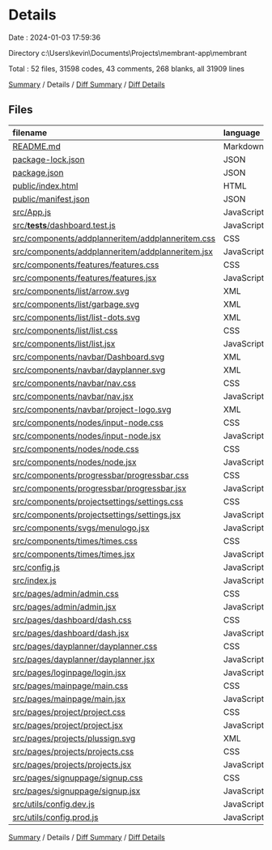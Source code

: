 # Details

Date : 2024-01-03 17:59:36

Directory c:\\Users\\kevin\\Documents\\Projects\\membrant-app\\membrant

Total : 52 files,  31598 codes, 43 comments, 268 blanks, all 31909 lines

[Summary](results.md) / Details / [Diff Summary](diff.md) / [Diff Details](diff-details.md)

## Files
| filename | language | code | comment | blank | total |
| :--- | :--- | ---: | ---: | ---: | ---: |
| [README.md](/README.md) | Markdown | 3 | 0 | 1 | 4 |
| [package-lock.json](/package-lock.json) | JSON | 29,359 | 0 | 1 | 29,360 |
| [package.json](/package.json) | JSON | 40 | 0 | 1 | 41 |
| [public/index.html](/public/index.html) | HTML | 20 | 23 | 1 | 44 |
| [public/manifest.json](/public/manifest.json) | JSON | 25 | 0 | 1 | 26 |
| [src/App.js](/src/App.js) | JavaScript | 43 | 0 | 4 | 47 |
| [src/__tests__/dashboard.test.js](/src/__tests__/dashboard.test.js) | JavaScript | 23 | 5 | 7 | 35 |
| [src/components/addplanneritem/addplanneritem.css](/src/components/addplanneritem/addplanneritem.css) | CSS | 46 | 0 | 6 | 52 |
| [src/components/addplanneritem/addplanneritem.jsx](/src/components/addplanneritem/addplanneritem.jsx) | JavaScript | 72 | 0 | 4 | 76 |
| [src/components/features/features.css](/src/components/features/features.css) | CSS | 47 | 0 | 6 | 53 |
| [src/components/features/features.jsx](/src/components/features/features.jsx) | JavaScript | 20 | 0 | 4 | 24 |
| [src/components/list/arrow.svg](/src/components/list/arrow.svg) | XML | 15 | 1 | 3 | 19 |
| [src/components/list/garbage.svg](/src/components/list/garbage.svg) | XML | 4 | 0 | 0 | 4 |
| [src/components/list/list-dots.svg](/src/components/list/list-dots.svg) | XML | 7 | 0 | 0 | 7 |
| [src/components/list/list.css](/src/components/list/list.css) | CSS | 92 | 0 | 11 | 103 |
| [src/components/list/list.jsx](/src/components/list/list.jsx) | JavaScript | 126 | 0 | 10 | 136 |
| [src/components/navbar/Dashboard.svg](/src/components/navbar/Dashboard.svg) | XML | 2 | 0 | 0 | 2 |
| [src/components/navbar/dayplanner.svg](/src/components/navbar/dayplanner.svg) | XML | 13 | 0 | 0 | 13 |
| [src/components/navbar/nav.css](/src/components/navbar/nav.css) | CSS | 39 | 0 | 8 | 47 |
| [src/components/navbar/nav.jsx](/src/components/navbar/nav.jsx) | JavaScript | 38 | 0 | 6 | 44 |
| [src/components/navbar/project-logo.svg](/src/components/navbar/project-logo.svg) | XML | 6 | 1 | 5 | 12 |
| [src/components/nodes/input-node.css](/src/components/nodes/input-node.css) | CSS | 48 | 0 | 7 | 55 |
| [src/components/nodes/input-node.jsx](/src/components/nodes/input-node.jsx) | JavaScript | 75 | 0 | 10 | 85 |
| [src/components/nodes/node.css](/src/components/nodes/node.css) | CSS | 15 | 0 | 2 | 17 |
| [src/components/nodes/node.jsx](/src/components/nodes/node.jsx) | JavaScript | 50 | 0 | 6 | 56 |
| [src/components/progressbar/progressbar.css](/src/components/progressbar/progressbar.css) | CSS | 19 | 0 | 3 | 22 |
| [src/components/progressbar/progressbar.jsx](/src/components/progressbar/progressbar.jsx) | JavaScript | 32 | 0 | 6 | 38 |
| [src/components/projectsettings/settings.css](/src/components/projectsettings/settings.css) | CSS | 11 | 0 | 0 | 11 |
| [src/components/projectsettings/settings.jsx](/src/components/projectsettings/settings.jsx) | JavaScript | 26 | 0 | 3 | 29 |
| [src/components/svgs/menulogo.jsx](/src/components/svgs/menulogo.jsx) | JavaScript | 32 | 0 | 1 | 33 |
| [src/components/times/times.css](/src/components/times/times.css) | CSS | 37 | 0 | 5 | 42 |
| [src/components/times/times.jsx](/src/components/times/times.jsx) | JavaScript | 106 | 4 | 11 | 121 |
| [src/config.js](/src/config.js) | JavaScript | 5 | 1 | 4 | 10 |
| [src/index.js](/src/index.js) | JavaScript | 5 | 0 | 2 | 7 |
| [src/pages/admin/admin.css](/src/pages/admin/admin.css) | CSS | 0 | 0 | 1 | 1 |
| [src/pages/admin/admin.jsx](/src/pages/admin/admin.jsx) | JavaScript | 9 | 0 | 3 | 12 |
| [src/pages/dashboard/dash.css](/src/pages/dashboard/dash.css) | CSS | 68 | 0 | 11 | 79 |
| [src/pages/dashboard/dash.jsx](/src/pages/dashboard/dash.jsx) | JavaScript | 129 | 2 | 9 | 140 |
| [src/pages/dayplanner/dayplanner.css](/src/pages/dayplanner/dayplanner.css) | CSS | 23 | 0 | 5 | 28 |
| [src/pages/dayplanner/dayplanner.jsx](/src/pages/dayplanner/dayplanner.jsx) | JavaScript | 143 | 1 | 17 | 161 |
| [src/pages/loginpage/login.jsx](/src/pages/loginpage/login.jsx) | JavaScript | 66 | 0 | 8 | 74 |
| [src/pages/mainpage/main.css](/src/pages/mainpage/main.css) | CSS | 60 | 1 | 10 | 71 |
| [src/pages/mainpage/main.jsx](/src/pages/mainpage/main.jsx) | JavaScript | 44 | 0 | 3 | 47 |
| [src/pages/project/project.css](/src/pages/project/project.css) | CSS | 65 | 0 | 12 | 77 |
| [src/pages/project/project.jsx](/src/pages/project/project.jsx) | JavaScript | 181 | 1 | 14 | 196 |
| [src/pages/projects/plussign.svg](/src/pages/projects/plussign.svg) | XML | 5 | 1 | 0 | 6 |
| [src/pages/projects/projects.css](/src/pages/projects/projects.css) | CSS | 71 | 0 | 10 | 81 |
| [src/pages/projects/projects.jsx](/src/pages/projects/projects.jsx) | JavaScript | 99 | 2 | 7 | 108 |
| [src/pages/signuppage/signup.css](/src/pages/signuppage/signup.css) | CSS | 48 | 0 | 6 | 54 |
| [src/pages/signuppage/signup.jsx](/src/pages/signuppage/signup.jsx) | JavaScript | 78 | 0 | 9 | 87 |
| [src/utils/config.dev.js](/src/utils/config.dev.js) | JavaScript | 4 | 0 | 2 | 6 |
| [src/utils/config.prod.js](/src/utils/config.prod.js) | JavaScript | 4 | 0 | 2 | 6 |

[Summary](results.md) / Details / [Diff Summary](diff.md) / [Diff Details](diff-details.md)